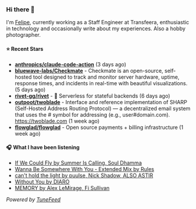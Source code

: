 ### Hi there 👋

I'm [Felipe](https://felipevm.com), currently working as a Staff Engineer at Transfeera, enthusiastic in technology and occasionally write about my experiences. Also a hobby photographer.

#### ⭐ Recent Stars
- **[anthropics/claude-code-action](https://github.com/anthropics/claude-code-action)** (3 days ago)
- **[bluewave-labs/Checkmate](https://github.com/bluewave-labs/Checkmate)** - Checkmate is an open-source, self-hosted tool designed to track and monitor server hardware, uptime, response times, and incidents in real-time with beautiful visualizations. (5 days ago)
- **[rivet-gg/rivet](https://github.com/rivet-gg/rivet)** - 🔩 Serverless for stateful backends (6 days ago)
- **[outpoot/twoblade](https://github.com/outpoot/twoblade)** - Interface and reference implementation of SHARP (Self-Hosted Address Routing Protocol) — a decentralized email system that uses the # symbol for addressing (e.g., user#domain.com). https://twoblade.com (1 week ago)
- **[flowglad/flowglad](https://github.com/flowglad/flowglad)** - Open source payments &#43; billing infrastructure (1 week ago)

#### 🎧 What I have been listening
- [If We Could Fly by Summer Is Calling, Soul Dhamma](https://open.spotify.com/track/7lrrMXyShyiRnruh9nLBNb)
- [Wanna Be Somewhere With You - Extended Mix by Rules](https://open.spotify.com/track/1fq1bK6qOOzIl0M4Xwjthf)
- [can&#39;t hold the light by puulse, Nick Shadow, ALSO ASTIR](https://open.spotify.com/track/4DBmErhbpFFYN1ugnu4wCy)
- [Without You by DIARO](https://open.spotify.com/track/67H60wAZYXq29xm45F0ZiT)
- [MEMORY by Alex LeMirage, Fi Sullivan](https://open.spotify.com/track/4XKYLo1eAUFETIt5PLy8ZG)

_Powered by [TuneFeed](https://tunefeed.app?ref=github.com)_

